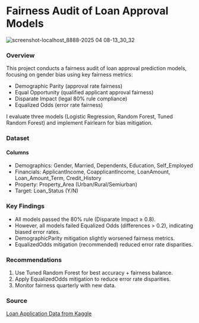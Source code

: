 # Fairness Audit of Loan Approval Models

![screenshot-localhost_8888-2025 04 08-13_30_32](https://github.com/user-attachments/assets/6b6f183a-8f39-407b-a3ea-55b1b512c49e)

### Overview

This project conducts a fairness audit of loan approval prediction models, focusing on gender bias using key fairness metrics:

- Demographic Parity (approval rate fairness)
- Equal Opportunity (qualified applicant approval fairness)
- Disparate Impact (legal 80% rule compliance)
- Equalized Odds (error rate fairness)

I evaluate three models (Logistic Regression, Random Forest, Tuned Random Forest) and implement Fairlearn for bias mitigation.

### Dataset

#### Columns
- Demographics: Gender, Married, Dependents, Education, Self_Employed
- Financials: ApplicantIncome, CoapplicantIncome, LoanAmount, Loan_Amount_Term, Credit_History
- Property: Property_Area (Urban/Rural/Semiurban)
- Target: Loan_Status (Y/N)

### Key Findings

- All models passed the 80% rule (Disparate Impact ≥ 0.8).
- However, all models failed Equalized Odds (differences > 0.2), indicating biased error rates.
- DemographicParity mitigation slightly worsened fairness metrics.
- EqualizedOdds mitigation (recommended) reduced error rate disparities.

### Recommendations

1. Use Tuned Random Forest for best accuracy + fairness balance.
2. Apply EqualizedOdds mitigation to reduce error rate disparities.
3. Monitor fairness quarterly with new data.

### Source

[Loan Application Data from Kaggle](https://www.kaggle.com/datasets/vipin20/loan-application-data)
